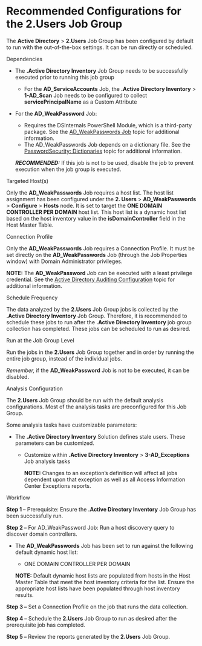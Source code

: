 # Recommended Configurations for the 2.Users Job Group

The **Active Directory** > **2.Users** Job Group has been configured by default to run with the
out-of-the-box settings. It can be run directly or scheduled.

Dependencies

- The **.Active Directory Inventory** Job Group needs to be successfully executed prior to running
  this job group

    - For the **AD_ServiceAccounts** Job, the **.Active Directory Inventory** > **1-AD_Scan** Job
      needs to be configured to collect **servicePrincipalName** as a Custom Attribute

- For the **AD_WeakPassword** Job:

    - Requires the DSInternals PowerShell Module, which is a third-party package. See the
      [AD_WeakPasswords Job](/docs/accessanalyzer/11.6/solutions/activedirectory/users/ad_weakpasswords.md)
      topic for additional information.
    - The AD_WeakPasswords Job depends on a dictionary file. See the
      [PasswordSecurity: Dictionaries](/docs/accessanalyzer/11.6/admin/datacollector/passwordsecurity/dictionaries.md)
      topic for additional information.

    **_RECOMMENDED:_** If this job is not to be used, disable the job to prevent execution when the
    job group is executed.

Targeted Host(s)

Only the **AD_WeakPasswords** Job requires a host list. The host list assignment has been configured
under the **2. Users** > **AD_WeakPasswords** > **Configure** > **Hosts** node. It is set to target
the **ONE DOMAIN CONTROLLER PER DOMAIN** host list. This host list is a dynamic host list based on
the host inventory value in the **isDomainController** field in the Host Master Table.

Connection Profile

Only the **AD_WeakPasswords** Job requires a Connection Profile. It must be set directly on the
**AD_WeakPasswords** Job (through the Job Properties window) with Domain Administrator privileges.

**NOTE:** The **AD_WeakPassword** Job can be executed with a least privilege credential. See the
[Active Directory Auditing Configuration](/docs/accessanalyzer/11.6/config/activedirectory/access.md)
topic for additional information.

Schedule Frequency

The data analyzed by the **2.Users** Job Group jobs is collected by the **.Active Directory
Inventory** Job Group. Therefore, it is recommended to schedule these jobs to run after the
**.Active Directory Inventory** job group collection has completed. These jobs can be scheduled to
run as desired.

Run at the Job Group Level

Run the jobs in the **2.Users** Job Group together and in order by running the entire job group,
instead of the individual jobs.

_Remember,_ if the **AD_WeakPassword** Job is not to be executed, it can be disabled.

Analysis Configuration

The **2.Users** Job Group should be run with the default analysis configurations. Most of the
analysis tasks are preconfigured for this Job Group.

Some analysis tasks have customizable parameters:

- The **.Active Directory Inventory** Solution defines stale users. These parameters can be
  customized.

    - Customize within **.Active Directory Inventory** > **3-AD_Exceptions** Job analysis tasks

        **NOTE:** Changes to an exception’s definition will affect all jobs dependent upon that
        exception as well as all Access Information Center Exceptions reports.

Workflow

**Step 1 –** Prerequisite: Ensure the **.Active Directory Inventory** Job Group has been
successfully run.

**Step 2 –** For AD_WeakPassword Job: Run a host discovery query to discover domain controllers.

- The **AD_WeakPasswords** Job has been set to run against the following default dynamic host list:

    - ONE DOMAIN CONTROLLER PER DOMAIN

    **NOTE:** Default dynamic host lists are populated from hosts in the Host Master Table that meet
    the host inventory criteria for the list. Ensure the appropriate host lists have been populated
    through host inventory results.

**Step 3 –** Set a Connection Profile on the job that runs the data collection.

**Step 4 –** Schedule the **2.Users** Job Group to run as desired after the prerequisite job has
completed.

**Step 5 –** Review the reports generated by the **2.Users** Job Group.
